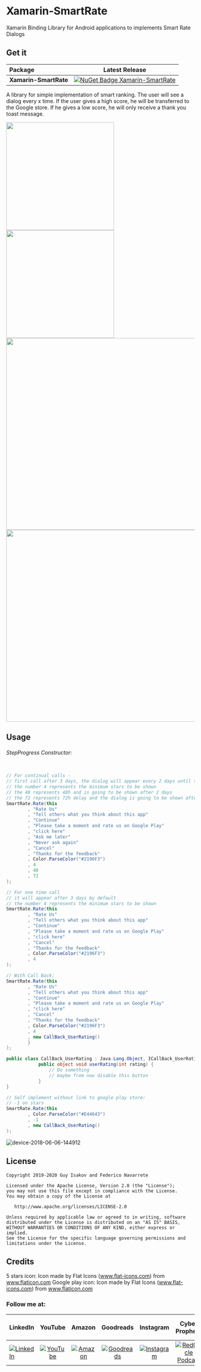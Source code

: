 # Xamarin-SmartRate
Xamarin Binding Library for Android applications to implements Smart Rate Dialogs

## Get it

|  Package  |Latest Release|
|:----------|:------------:|
|**Xamarin-SmartRate**|[![NuGet Badge Xamarin-SmartRate](https://buildstats.info/nuget/Xamarin-SmartRate)](https://www.nuget.org/packages/Xamarin-SmartRate/)|

A library for simple implementation of smart ranking.
The user will see a dialog every x time.
If the user gives a high score, he will be transferred to the Google store. If he gives a low score, he will only receive a thank you toast message.

<img src="https://raw.githubusercontent.com/guy-4444/SmartRateUsDialog-Android/master/sc_1.png" width="288">
<img src="https://raw.githubusercontent.com/guy-4444/SmartRateUsDialog-Android/master/sc_2.png" width="288">

<img src="https://raw.githubusercontent.com/guy-4444/SmartRateUsDialog-Android/master/sc_5.png" width="512">
<img src="https://raw.githubusercontent.com/guy-4444/SmartRateUsDialog-Android/master/sc_6.png" width="512">

## Usage

###### StepProgress Constructor:
```csharp

// For continual calls - 
// first call after 3 days, the dialog will appear every 2 days until the user rates the app / or clicks on NEVER ASK AGAIN button
// the number 4 represents the minimum stars to be shown
// the 48 represents 48h and is going to be shown after 2 days
// the 72 represents 72h delay and the dialog is going to be shown after 3 days more
SmartRate.Rate(this
        , "Rate Us"
        , "Tell others what you think about this app"
        , "Continue"
        , "Please take a moment and rate us on Google Play"
        , "click here"
        , "Ask me later"
        , "Never ask again"
        , "Cancel"
        , "Thanks for the feedback"
        , Color.ParseColor("#2196F3")
        , 4
        , 48
        , 72
);

// For one time call
// it will appear after 3 days by default
// the number 4 represents the minimum stars to be shown
SmartRate.Rate(this
        , "Rate Us"
        , "Tell others what you think about this app"
        , "Continue"
        , "Please take a moment and rate us on Google Play"
        , "click here"
        , "Cancel"
        , "Thanks for the feedback"
        , Color.ParseColor("#2196F3")
        , 4
);

// With Call Back:
SmartRate.Rate(this
        , "Rate Us"
        , "Tell others what you think about this app"
        , "Continue"
        , "Please take a moment and rate us on Google Play"
        , "click here"
        , "Cancel"
        , "Thanks for the feedback"
        , Color.ParseColor("#2196F3")
        , 4
        , new CallBack_UserRating()
        }
);

public class CallBack_UserRating : Java.Lang.Object, ICallBack_UserRating {
            public object void userRating(int rating) {
                // Do something
                // maybe from now disable this button
            }
}

// Self implement without link to google play store:
// -1 on stars
SmartRate.Rate(this
        , Color.ParseColor("#E44643")
        , -1
        , new CallBack_UserRating()
);

```


![device-2018-06-06-144912](https://github.com/guy-4444/SmartRateUsDialog-Android/blob/master/desc.png?raw=true)

## License

    Copyright 2019-2020 Guy Isakov and Federico Navarrete

    Licensed under the Apache License, Version 2.0 (the "License");
    you may not use this file except in compliance with the License.
    You may obtain a copy of the License at

       http://www.apache.org/licenses/LICENSE-2.0

    Unless required by applicable law or agreed to in writing, software
    distributed under the License is distributed on an "AS IS" BASIS,
    WITHOUT WARRANTIES OR CONDITIONS OF ANY KIND, either express or implied.
    See the License for the specific language governing permissions and
    limitations under the License.

## Credits

5 stars icon:
Icon made by Flat Icons (www.flat-icons.com) from www.flaticon.com
Google play icon:
Icon made by Flat Icons (www.flat-icons.com) from www.flaticon.com

### Follow me at:

|  LinkedIn  |YouTube|Amazon|Goodreads|Instagram|Cyber Prophets|Sharing Your Stories|
|:----------|:------------:|:------------:|:------------:|:------------:|:------------:|:------------:|
|[![LinkedIn](https://i.stack.imgur.com/idQWu.png)](https://bit.ly/3xLCmvb)|[![YouTube](https://i.stack.imgur.com/CFPMR.png)](https://youtube.com/c/FedericoNavarrete)|[![Amazon](https://i.stack.imgur.com/NFOeE.png)](https://www.amazon.com/Federico-Navarrete/e/B08NJTXQRV)|[![Goodreads](https://i.stack.imgur.com/oBk0g.jpg)](https://www.goodreads.com/author/show/21125413.Federico_Navarrete)|[![Instagram](https://i.stack.imgur.com/PIfqY.png)](https://www.instagram.com/federico_the_consultant)|[![RedCircle Podcast](https://i.stack.imgur.com/4XICF.png)](https://redcircle.com/shows/cyber-prophets)|[![RedCircle Podcast](https://i.stack.imgur.com/4XICF.png)](https://redcircle.com/shows/sharing-your-stories)|

